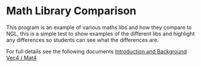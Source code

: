 # Math Library Comparison

This program is an example of various maths libs and how they compare to NGL, this is a simple test to show examples of the different libs and highlight any differences so students can see what the differences are.

For full details see the following documents
[Introduction and Background](docs/Introduction.md)
[Vec4 / Mat4](docs/Vec4Mat4.md)